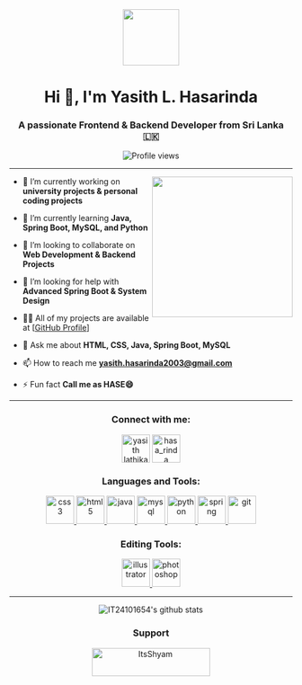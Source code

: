 <div align="center">

  <picture>
    <img src="https://github.com/7oSkaaa/7oSkaaa/blob/main/Images/about_me.gif?raw=true" width="100px">
  </picture>

  <h1>Hi 👋, I'm Yasith L. Hasarinda</h1>
  <h3>A passionate Frontend & Backend Developer from Sri Lanka 🇱🇰</h3>

  <img src="https://komarev.com/ghpvc/?username=it24101654&label=Profile%20views&color=0e75b6&style=flat" alt="Profile views" />

</div>


---

<picture>
  <img align="right" src="https://github.com/7oSkaaa/7oSkaaa/blob/main/Images/Right_Side.gif?raw=true" width="250px" />
</picture>


- 🔭 I’m currently working on **university projects & personal coding projects**

- 🌱 I’m currently learning **Java, Spring Boot, MySQL, and Python**

- 👯 I’m looking to collaborate on **Web Development & Backend Projects**

- 🤝 I’m looking for help with **Advanced Spring Boot & System Design**

- 👨‍💻 All of my projects are available at [[GitHub Profile](https://github.com/IT24101654)]

- 💬 Ask me about **HTML, CSS, Java, Spring Boot, MySQL**

- 📫 How to reach me **yasith.hasarinda2003@gmail.com**

- ⚡ Fun fact **Call me as HASE😄**

---

<h3 align="center">Connect with me:</h3>
<p align="center">
<a href="https://fb.com/yasith lathika" target="blank"><img align="center" src="https://raw.githubusercontent.com/rahuldkjain/github-profile-readme-generator/master/src/images/icons/Social/facebook.svg" alt="yasith lathika" height="50" width="50" /></a>
<a href="https://instagram.com/hasa_rinda" target="blank"><img align="center" src="https://github.com/Scar1109/skill-icons/blob/main/icons/Instagram.svg" alt="hasa_rinda" height="50" width="50" /></a>
</p>

<h3 align="center">Languages and Tools:</h3>
<p align="center"> <a href="https://www.w3schools.com/css/" target="_blank" rel="noreferrer"> <img src="https://github.com/Scar1109/skill-icons/blob/main/icons/CSS.svg" alt="css3" width="50" height="50"/> </a> <a href="https://www.w3.org/html/" target="_blank" rel="noreferrer"> <img src="https://github.com/Scar1109/skill-icons/blob/main/icons/HTML.svg" alt="html5" width="50" height="50"/> </a>  <a href="https://www.java.com" target="_blank" rel="noreferrer"> <img src="https://github.com/Scar1109/skill-icons/blob/main/icons/Java-Light.svg" alt="java" width="50" height="50"/> </a> <a href="https://www.mysql.com/" target="_blank" rel="noreferrer"> <img src="https://github.com/Scar1109/skill-icons/blob/main/icons/MySQL-Light.svg" alt="mysql" width="50" height="50"/> </a> <a href="https://www.python.org" target="_blank" rel="noreferrer"> <img src="https://github.com/Scar1109/skill-icons/blob/main/icons/Python-Light.svg" alt="python" width="50" height="50"/> </a> <a href="https://spring.io/" target="_blank" rel="noreferrer"> <img src="https://github.com/Scar1109/skill-icons/blob/main/icons/Spring-Light.svg" alt="spring" width="50" height="50"/> </a><a href="https://git-scm.com/" target="_blank" rel="noreferrer"> <img src="https://github.com/Scar1109/skill-icons/blob/main/icons/Git.svg" alt="git" width="50" height="50"/> </a> </p>

<h3 align="center">Editing Tools:</h3>
<p align="center"><a href="https://www.adobe.com/in/products/illustrator.html" target="_blank" rel="noreferrer"> <img src="https://github.com/Scar1109/skill-icons/blob/main/icons/Illustrator.svg" alt="illustrator" width="50" height="50"/> </a> <a href="https://www.photoshop.com/en" target="_blank" rel="noreferrer"> <img src="https://github.com/Scar1109/skill-icons/blob/main/icons/Photoshop.svg" alt="photoshop" width="50" height="50"/> </a> </p>

---

<p align="center">
  <img src="https://github-readme-stats.vercel.app/api?username=it24101654&show_icons=true&theme=radical" alt="IT24101654's github stats" />
</p>


<div align="center">
<h3>Support</h3>
<p><a href="https://www.buymeacoffee.com/felippegh"> <img src="https://cdn.buymeacoffee.com/buttons/v2/default-yellow.png" height="50" width="210" alt="ItsShyam" /></a></p>
</div>


